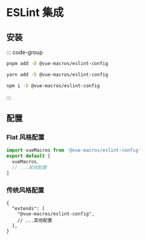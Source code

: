 # <div i-logos:eslint inline-block /> ESLint 集成 <PackageVersion name="@vue-macros/eslint-config" />

## 安装

::: code-group

```bash [pnpm]
pnpm add -D @vue-macros/eslint-config
```

```bash [yarn]
yarn add -D @vue-macros/eslint-config
```

```bash [npm]
npm i -D @vue-macros/eslint-config
```

:::

## 配置

### Flat 风格配置

```js [eslint.config.js]
import vueMacros from '@vue-macros/eslint-config'
export default [
  vueMacros,
  // ...其他配置
]
```

### 传统风格配置

```jsonc [.eslintrc]
{
  "extends": [
    "@vue-macros/eslint-config",
    // ...其他配置
  ],
}
```
